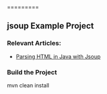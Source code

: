 =========

## jsoup Example Project

### Relevant Articles: 
- [Parsing HTML in Java with Jsoup](http://www.nklkarthi.com/java-with-jsoup)

### Build the Project

mvn clean install
